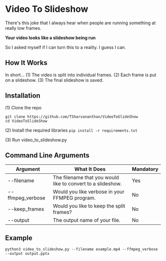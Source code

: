 # Video To Slideshow
There's this joke that I always hear when people are running something at really low frames.

**Your video looks like a slideshow being run**

So I asked myself if I can turn this to a reality. I guess I can.

## How It Works
In short...
(1) The video is split into individual frames.
(2) Each frame is put on a slideshow.
(3) The final slideshow is saved.

## Installation
(1) Clone the repo
```
git clone https://github.com/TSharvananthan/VideoToSlideShow
cd VideoToSlideShow
```
(2) Install the required libraries
`pip install -r requirements.txt`

(3) Run video_to_slideshow.py

## Command Line Arguments
| Argument         | What It Does                                                | Mandatory |
|------------------|-------------------------------------------------------------|-----------|
| --filename       | The filename that you would like to convert to a slideshow. | Yes       |
| --ffmpeg_verbose | Would you like verbose in your FFMPEG program.              | No        |
| --keep_frames    | Would you like to keep the split frames?                    | No        |
| --output         | The output name of your file.                               | No        |

## Example
`python3 video_to_slideshow.py --filename example.mp4 --ffmpeg_verbose --output output.pptx`

